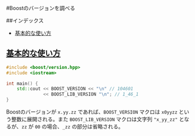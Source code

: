 #Boostのバージョンを調べる

##インデックス
- [基本的な使い方](#basic-usage)


## <a name="basic-usage" href="#basic-usage">基本的な使い方</a>

```cpp
#include <boost/version.hpp>
#include <iostream>

int main() {
    std::cout << BOOST_VERSION << "\n" // 104601
              << BOOST_LIB_VERSION "\n"; // 1_46_1
}
```

Boostのバージョンが `x.yy.zz` であれば、`BOOST_VERSION` マクロは `x0yyzz` という整数に展開される。また `BOOST_LIB_VERSION` マクロは文字列 `"x_yy_zz"` となるが、`zz` が `00` の場合、`_zz` の部分は省略される。

